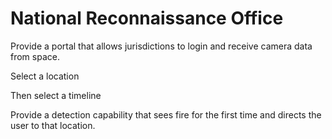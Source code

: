 # National Reconnaissance Office

Provide a portal that allows jurisdictions to login and receive camera data from space.

Select a location

Then select a timeline

Provide a detection capability that sees fire for the first time and directs the user to that location.
